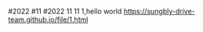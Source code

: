 #2022
    #11
        #2022 11 11
            1,hello world      https://sungbly-drive-team.github.io/file/1.html
